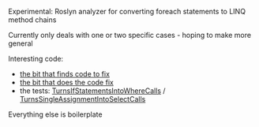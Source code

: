 Experimental: Roslyn analyzer for converting foreach statements to LINQ method chains

Currently only deals with one or two specific cases - hoping to make more general

Interesting code:
 - [the bit that finds code to fix](ForeachToLinqAnalyzer/ForeachToLinqAnalyzer/DiagnosticAnalyzer.cs)
 - [the bit that does the code fix](ForeachToLinqAnalyzer/ForeachToLinqAnalyzer/CodeFixProvider.cs)
 - the tests: [TurnsIfStatementsIntoWhereCalls](ForeachToLinqAnalyzer/ForeachToLinqAnalyzer.Test/TurnsIfStatementsIntoWhereCalls.cs) / [TurnsSingleAssignmentIntoSelectCalls](ForeachToLinqAnalyzer/ForeachToLinqAnalyzer.Test/TurnsSingleAssignmentIntoSelectCalls.cs)
 
Everything else is boilerplate
